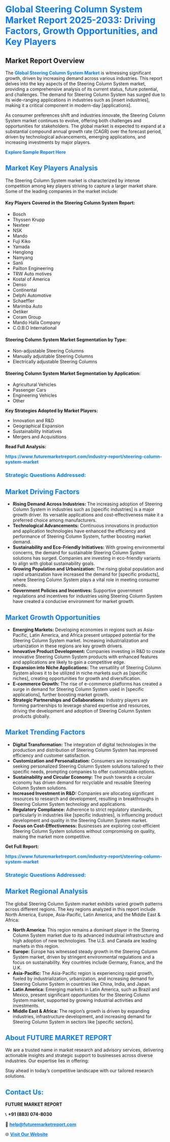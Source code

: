 <h1 style="color: #007BFF;">Global Steering Column System Market Report 2025-2033: Driving Factors, Growth Opportunities, and Key Players</h1>

<section id="overview">
<h2>Market Report Overview</h2>
<p>The <a href="https://www.futuremarketreport.com/industry-report/steering-column-system-market" style="color: #007BFF; text-decoration: none;"><strong>Global Steering Column System Market</strong></a> is witnessing significant growth, driven by increasing demand across various industries. This report delves into the key aspects of the Steering Column System market, providing a comprehensive analysis of its current status, future potential, and challenges. The demand for Steering Column System has surged due to its wide-ranging applications in industries such as [insert industries], making it a critical component in modern-day [applications].</p>
<p>As consumer preferences shift and industries innovate, the Steering Column System market continues to evolve, offering both challenges and opportunities for stakeholders. The global market is expected to expand at a substantial compound annual growth rate (CAGR) over the forecast period, driven by technological advancements, emerging applications, and increasing investments by major players.</p>
</section>

<section id="overview">
<p><a href="https://www.futuremarketreport.com/request-sample/reportId=98040" style="color: #007BFF; text-decoration: none;"><strong>Explore Sample Report Here</strong></a></p>
</section>

<section id="key-players">
<h2 style="color: #007BFF;">Market Key Players Analysis</h2>
<p>The Steering Column System market is characterized by intense competition among key players striving to capture a larger market share. Some of the leading companies in the market include:</p>
<h4>Key Players Covered in the Steering Column System Report:</h4>
<ul><li>Bosch</li><li>Thyssen Krupp</li><li>Nexteer</li><li>NSK</li><li>Mando</li><li>Fuji Kiko</li><li>Yamada</li><li>Henglong</li><li>Namyang</li><li>Sanli</li><li>Pailton Engineering</li><li>TRW Auto motives</li><li>Kostal of America</li><li>Denso</li><li>Continental</li><li>Delphi Automotive</li><li>Schaeffler</li><li>Marimba Auto</li><li>Oetiker</li><li>Coram Group</li><li>Mando Halla Company</li><li>C.O.B.O International</li></ul>
<h4>Steering Column System Market Segmentation by Type:</h4>
<ul><li>Non-adjustable Steering Columns</li><li>Manually adjustable Steering Columns</li><li>Electrically adjustable Steering Columns</li></ul>

<h4>Steering Column System Market Segmentation by Application:</h4>
<ul><li>Agricultural Vehicles</li><li>Passenger Cars</li><li>Engineering Vehicles</li><li>Other</li></ul>
<p><strong>Key Strategies Adopted by Market Players:</strong></p>
<ul>
<li>Innovation and R&D</li>
<li>Geographical Expansion</li>
<li>Sustainability Initiatives</li>
<li>Mergers and Acquisitions</li>
</ul>
</section>

<section>
<p><strong>Read Full Analysis: </strong></p><a href="https://www.futuremarketreport.com/industry-report/steering-column-system-market" style="color: #007BFF; text-decoration: none;"><strong>https://www.futuremarketreport.com/industry-report/steering-column-system-market</strong></a>
<h3 style="color: #007BFF;">Strategic Questions Addressed:</h3>
</section>

<section id="driving-factors">
<h2 style="color: #007BFF;">Market Driving Factors</h2>
<ul>
<li><strong>Rising Demand Across Industries:</strong> The increasing adoption of Steering Column System in industries such as [specific industries] is a major growth driver. Its versatile applications and cost-effectiveness make it a preferred choice among manufacturers.</li>
<li><strong>Technological Advancements:</strong> Continuous innovations in production and application technologies have enhanced the efficiency and performance of Steering Column System, further boosting market demand.</li>
<li><strong>Sustainability and Eco-Friendly Initiatives:</strong> With growing environmental concerns, the demand for sustainable Steering Column System solutions has surged. Companies are investing in eco-friendly variants to align with global sustainability goals.</li>
<li><strong>Growing Population and Urbanization:</strong> The rising global population and rapid urbanization have increased the demand for [specific products], where Steering Column System plays a vital role in meeting consumer needs.</li>
<li><strong>Government Policies and Incentives:</strong> Supportive government regulations and incentives for industries using Steering Column System have created a conducive environment for market growth.</li>
</ul>
</section>

<section id="growth-opportunities">
<h2 style="color: #007BFF;">Market Growth Opportunities</h2>
<ul>
<li><strong>Emerging Markets:</strong> Developing economies in regions such as Asia-Pacific, Latin America, and Africa present untapped potential for the Steering Column System market. Increasing industrialization and urbanization in these regions are key growth drivers.</li>
<li><strong>Innovative Product Development:</strong> Companies investing in R&D to create innovative Steering Column System products with enhanced features and applications are likely to gain a competitive edge.</li>
<li><strong>Expansion into Niche Applications:</strong> The versatility of Steering Column System allows it to be utilized in niche markets such as [specific niches], creating opportunities for growth and diversification.</li>
<li><strong>E-commerce Growth:</strong> The rise of e-commerce platforms has created a surge in demand for Steering Column System used in [specific applications], further boosting market growth.</li>
<li><strong>Strategic Partnerships and Collaborations:</strong> Industry players are forming partnerships to leverage shared expertise and resources, driving the development and adoption of Steering Column System products globally.</li>
</ul>
</section>

<section id="trending-factors">
<h2 style="color: #007BFF;">Market Trending Factors</h2>
<ul>
<li><strong>Digital Transformation:</strong> The integration of digital technologies in the production and distribution of Steering Column System has improved efficiency and customer satisfaction.</li>
<li><strong>Customization and Personalization:</strong> Consumers are increasingly seeking personalized Steering Column System solutions tailored to their specific needs, prompting companies to offer customizable options.</li>
<li><strong>Sustainability and Circular Economy:</strong> The push towards a circular economy has driven demand for recyclable and reusable Steering Column System solutions.</li>
<li><strong>Increased Investment in R&D:</strong> Companies are allocating significant resources to research and development, resulting in breakthroughs in Steering Column System technology and applications.</li>
<li><strong>Regulatory Compliance:</strong> Adherence to strict regulatory standards, particularly in industries like [specific industries], is influencing product development and quality in the Steering Column System market.</li>
<li><strong>Focus on Cost-Effectiveness:</strong> Businesses are exploring cost-efficient Steering Column System solutions without compromising on quality, making the market more competitive.</li>
</ul>
</section>

<section>
<p><strong>Get Full Report: </strong></p><a href="https://www.futuremarketreport.com/industry-report/steering-column-system-market" style="color: #007BFF; text-decoration: none;"><strong>https://www.futuremarketreport.com/industry-report/steering-column-system-market</strong></a>
<h3 style="color: #007BFF;">Strategic Questions Addressed:</h3>
</section>


<section id="regional-analysis">
<h2 style="color: #007BFF;">Market Regional Analysis</h2>
<p>The global Steering Column System market exhibits varied growth patterns across different regions. The key regions analyzed in this report include North America, Europe, Asia-Pacific, Latin America, and the Middle East & Africa:</p>
<ul>
<li><strong>North America:</strong> This region remains a dominant player in the Steering Column System market due to its advanced industrial infrastructure and high adoption of new technologies. The U.S. and Canada are leading markets in this region.</li>
<li><strong>Europe:</strong> Europe has witnessed steady growth in the Steering Column System market, driven by stringent environmental regulations and a focus on sustainability. Key countries include Germany, France, and the U.K.</li>
<li><strong>Asia-Pacific:</strong> The Asia-Pacific region is experiencing rapid growth, fueled by industrialization, urbanization, and increasing demand for Steering Column System in countries like China, India, and Japan.</li>
<li><strong>Latin America:</strong> Emerging markets in Latin America, such as Brazil and Mexico, present significant opportunities for the Steering Column System market, supported by growing industrial activities and investments.</li>
<li><strong>Middle East & Africa:</strong> The region’s growth is driven by expanding industries, infrastructure development, and increasing demand for Steering Column System in sectors like [specific sectors].</li>
</ul>
</section>

<footer>
<h2 style="color: #007BFF;">About FUTURE MARKET REPORT</h2>
<p>We are a trusted name in market research and advisory services, delivering actionable insights and strategic support to businesses across diverse industries. Our expertise lies in offering:</p>

<p>Stay ahead in today’s competitive landscape with our tailored research solutions.</p>

<h2 style="color: #007BFF;">Contact Us:</h2>
<p><strong>FUTURE MARKET REPORT</strong></p>
<p>📞 <strong>+91 (883) 074-8030</strong></p>
<p>📧 <strong><a href="mailto:help@futuremarketreport.com" style="color: #007BFF;">help@futuremarketreport.com</a></strong></p>
<p>🌐 <strong><a href="https://www.futuremarketreport.com/" style="color: #007BFF;">Visit Our Website</a></strong></p>
</footer>